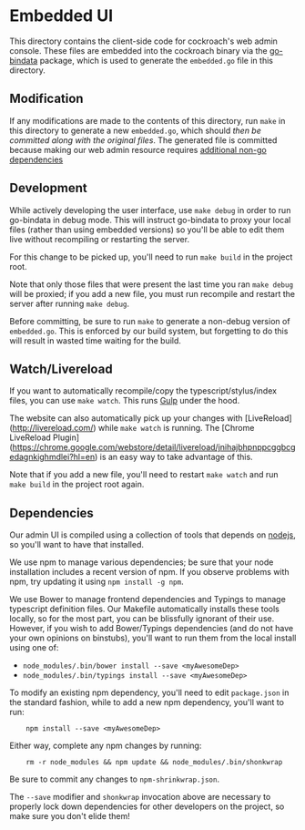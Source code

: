 # Embedded UI

This directory contains the client-side code for cockroach's web admin console.
These files are embedded into the cockroach binary via the
[go-bindata](https://github.com/jteeuwen/go-bindata) package, which is used to
generate the `embedded.go` file in this directory.

## Modification
If any modifications are made to the contents of this directory, run `make`
in this directory to generate a new `embedded.go`, which should _then be
committed along with the original files_. The generated file is committed
because making our web admin resource requires [additional non-go
dependencies](#dependencies)

## Development
While actively developing the user interface, use `make debug` in order to run
go-bindata in debug mode.  This will instruct go-bindata to proxy your local
files (rather than using embedded versions) so you'll be able to edit them live
without recompiling or restarting the server.

For this change to be picked up, you'll need to run `make build` in the project root.

Note that only those files that were present the last time you ran `make debug`
will be proxied; if you add a new file, you must run recompile and restart the
server after running `make debug`.

Before committing, be sure to run `make` to generate a non-debug version of
`embedded.go`. This is enforced by our build system, but forgetting to do this
will result in wasted time waiting for the build.

## Watch/Livereload
If you want to automatically recompile/copy the typescript/stylus/index files,
you can use `make watch`. This runs [Gulp](http://gulpjs.com/) under the hood.

The website can also automatically pick up your changes with [LiveReload]
(http://livereload.com/) while `make watch` is running. The [Chrome LiveReload Plugin]
(https://chrome.google.com/webstore/detail/livereload/jnihajbhpnppcggbcgedagnkighmdlei?hl=en)
is an easy way to take advantage of this.

Note that if you add a new file, you'll need to restart `make watch` and run
`make build` in the project root again.

## Dependencies
Our admin UI is compiled using a collection of tools that depends on
[nodejs](https://nodejs.org/), so you'll want to have that installed.

We use npm to manage various dependencies; be sure that your node installation
includes a recent version of npm. If you observe problems with npm, try updating
it using `npm install -g npm`.

We use Bower to manage frontend dependencies and Typings to manage typescript
definition files.
Our Makefile automatically installs these tools locally, so for the most part,
you can be blissfully ignorant of their use. However, if you wish to add
Bower/Typings dependencies (and do not have your own opinions on binstubs), you'll
want to run them from the local install using one of:
- `node_modules/.bin/bower install --save <myAwesomeDep>`
- `node_modules/.bin/typings install --save <myAwesomeDep>`

To modify an existing npm dependency, you'll need to edit `package.json` in the
standard fashion, while to add a new npm dependency, you'll want to run:

```
	npm install --save <myAwesomeDep>
```

Either way, complete any npm changes by running:
```
	rm -r node_modules && npm update && node_modules/.bin/shonkwrap
```

Be sure to commit any changes to `npm-shrinkwrap.json`.

The `--save` modifier and `shonkwrap` invocation above are necessary to properly
lock down dependencies for other developers on the project, so make sure you don't
elide them!
